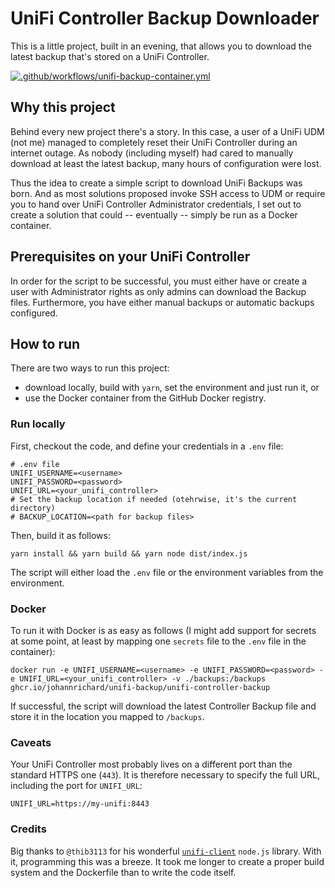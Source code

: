 # UniFi Controller Backup Downloader

This is a little project, built in an evening, that allows you to download the latest backup that's stored on a UniFi Controller.

[![.github/workflows/unifi-backup-container.yml](https://github.com/johannrichard/unifi-backup/actions/workflows/unifi-backup-container.yml/badge.svg?branch=master)](https://github.com/johannrichard/unifi-backup/actions/workflows/unifi-backup-container.yml)

## Why this project

Behind every new project there's a story. In this case, a user of a UniFi UDM (not me) managed to completely reset their UniFi Controller during an internet outage. As nobody (including myself) had cared to manually download at least the latest backup, many hours of configuration were lost.

Thus the idea to create a simple script to download UniFi Backups was born. And as most solutions proposed invoke SSH access to UDM or require you to hand over UniFi Controller Administrator credentials, I set out to create a solution that could -- eventually -- simply be run as a Docker container.

## Prerequisites on your UniFi Controller

In order for the script to be successful, you must either have or create a user with Administrator rights as only admins can download the Backup files. Furthermore, you have either manual backups or automatic backups configured.

## How to run

There are two ways to run this project:

- download locally, build with `yarn`, set the environment and just run it, or
- use the Docker container from the GitHub Docker registry.

### Run locally

First, checkout the code, and define your credentials in a `.env` file:

```lang=env
# .env file
UNIFI_USERNAME=<username> 
UNIFI_PASSWORD=<password> 
UNIFI_URL=<your_unifi_controller> 
# Set the backup location if needed (otehrwise, it's the current directory)
# BACKUP_LOCATION=<path for backup files>
```

Then, build it as follows:

```lang=bash
yarn install && yarn build && yarn node dist/index.js 
```

The script will either load the `.env` file or the environment variables from the environment.

### Docker

To run it with Docker is as easy as follows (I might add support for secrets at some point, at least by mapping one `secrets` file to the `.env` file in the container):

```lang=bash
docker run -e UNIFI_USERNAME=<username> -e UNIFI_PASSWORD=<password> -e UNIFI_URL=<your_unifi_controller> -v ./backups:/backups ghcr.io/johannrichard/unifi-backup/unifi-controller-backup
```

If successful, the script will download the latest Controller Backup file and store it in the location you mapped to `/backups`.

### Caveats

Your UniFi Controller most probably lives on a different port than the standard HTTPS one (`443`). It is therefore necessary to specify the full URL, including the port for `UNIFI_URL`:

```lang=shell
UNIFI_URL=https://my-unifi:8443
```

### Credits

Big thanks to `@thib3113` for his wonderful [`unifi-client`](https://github.com/thib3113/unifi-client) `node.js` library. With it, programming this was a breeze. It took me longer to create a proper build system and the Dockerfile than to write the code itself.
